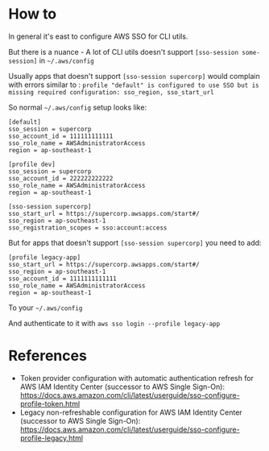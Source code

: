 # How to
In general it's east to configure AWS SSO for CLI utils.

But there is a nuance - A lot of CLI utils doesn't support `[sso-session some-session]` in `~/.aws/config`

Usually apps that doesn't support `[sso-session supercorp]` would complain with errors similar to : `profile "default" is configured to use SSO but is missing required configuration: sso_region, sso_start_url`

So normal `~/.aws/config` setup looks like:


```
[default]
sso_session = supercorp
sso_account_id = 111111111111
sso_role_name = AWSAdministratorAccess
region = ap-southeast-1

[profile dev]
sso_session = supercorp
sso_account_id = 222222222222
sso_role_name = AWSAdministratorAccess
region = ap-southeast-1

[sso-session supercorp]
sso_start_url = https://supercorp.awsapps.com/start#/
sso_region = ap-southeast-1
sso_registration_scopes = sso:account:access
```

But for apps that doesn't support `[sso-session supercorp]` you need to add:

```
[profile legacy-app]
sso_start_url = https://supercorp.awsapps.com/start#/
sso_region = ap-southeast-1
sso_account_id = 1111111111111
sso_role_name = AWSAdministratorAccess
region = ap-southeast-1
```

To your `~/.aws/config`

And authenticate to it with `aws sso login --profile legacy-app`

# References

* Token provider configuration with automatic authentication refresh for AWS IAM Identity Center (successor to AWS Single Sign-On): https://docs.aws.amazon.com/cli/latest/userguide/sso-configure-profile-token.html
* Legacy non-refreshable configuration for AWS IAM Identity Center (successor to AWS Single Sign-On): https://docs.aws.amazon.com/cli/latest/userguide/sso-configure-profile-legacy.html
